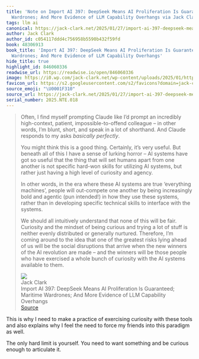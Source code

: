 ```yaml
---
title: 'Note on Import AI 397: DeepSeek Means AI Proliferation Is Guaranteed; Maritime
  Wardrones; And More Evidence of LLM Capability Overhangs via Jack Clark'
tags: llm ai
canonical: https://jack-clark.net/2025/01/27/import-ai-397-deepseek-means-ai-proliferation-is-guaranteed-maritime-wardrones-and-more-evidence-of-llm-capability-overhangs/
author: Jack Clark
author_id: c054117ddd4c756958b5590b432f59fd
book: 48306913
book_title: 'Import AI 397: DeepSeek Means AI Proliferation Is Guaranteed; Maritime
  Wardrones; And More Evidence of LLM Capability Overhangs'
hide_title: true
highlight_id: 846060336
readwise_url: https://readwise.io/open/846060336
image: https://i0.wp.com/jack-clark.net/wp-content/uploads/2025/01/https3A2F2Fsubstack-post-media.s3.amazonaws.com2Fpublic2Fimages2Fd6d17996-2bef-40a4-abe3-be72a0e8a227_258x258-JIFtC0.jpeg?resize=150%2C150&amp;ssl=1
favicon_url: https://s2.googleusercontent.com/s2/favicons?domain=jack-clark.net
source_emoji: "\U0001F310"
source_url: https://jack-clark.net/2025/01/27/import-ai-397-deepseek-means-ai-proliferation-is-guaranteed-maritime-wardrones-and-more-evidence-of-llm-capability-overhangs/#:~:text=Often%2C%20I%20find,available%20to%20them.
serial_number: 2025.NTE.018
---
```

> Often, I find myself prompting Claude like I’d prompt an incredibly high-context, patient, impossible-to-offend colleague – in other words, I’m blunt, short, and speak in a lot of shorthand. And Claude responds to my asks *basically perfectly*.
> 
> You might think this is a good thing. Certainly, it’s very useful. But beneath all of this I have a sense of lurking horror – AI systems have got so useful that the thing that will set humans apart from one another is not specific hard-won skills for utilizing AI systems, but rather just having a high level of curiosity and agency.
> 
> In other words, in the era where these AI systems are true ‘everything machines’, people will out-compete one another by being increasingly bold and agentic (pun intended!) in how they use these systems, rather than in developing specific technical skills to interface with the systems.
> 
> We should all intuitively understand that none of this will be fair. Curiosity and the mindset of being curious and trying a lot of stuff is neither evenly distributed or generally nurtured. Therefore, I’m coming around to the idea that one of the greatest risks lying ahead of us will be the social disruptions that arrive when the new winners of the AI revolution are made – and the winners will be those people who have exercised a whole bunch of curiosity with the AI systems available to them.
> <div class="quoteback-footer"><div class="quoteback-avatar"><img class="mini-favicon" src="https://s2.googleusercontent.com/s2/favicons?domain=jack-clark.net"></div><div class="quoteback-metadata"><div class="metadata-inner"><span style="display:none">FROM:</span><div aria-label="Jack Clark" class="quoteback-author"> Jack Clark</div><div aria-label="Import AI 397: DeepSeek Means AI Proliferation Is Guaranteed; Maritime Wardrones; And More Evidence of LLM Capability Overhangs" class="quoteback-title"> Import AI 397: DeepSeek Means AI Proliferation Is Guaranteed; Maritime Wardrones; And More Evidence of LLM Capability Overhangs</div></div></div><div class="quoteback-backlink"><a target="_blank" aria-label="go to the full text of this quotation" rel="noopener" href="https://jack-clark.net/2025/01/27/import-ai-397-deepseek-means-ai-proliferation-is-guaranteed-maritime-wardrones-and-more-evidence-of-llm-capability-overhangs/#:~:text=Often%2C%20I%20find,available%20to%20them." class="quoteback-arrow"> Source</a></div></div>

This is why I need to make a practice of exercising curiosity with these tools and also explains why I feel the need to force my friends into this paradigm as well.

The only hard limit is yourself. You need to want something and be curious enough to articulate it.